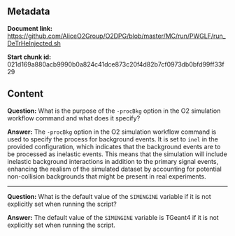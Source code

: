 ## Metadata

**Document link:** https://github.com/AliceO2Group/O2DPG/blob/master/MC/run/PWGLF/run_DeTrHeInjected.sh

**Start chunk id:** 021d169a880acb9990b0a824c41dce873c20f4d82b7cf0973db0bfd99ff33f29

## Content

**Question:** What is the purpose of the `-procBkg` option in the O2 simulation workflow command and what does it specify?

**Answer:** The `-procBkg` option in the O2 simulation workflow command is used to specify the process for background events. It is set to `inel` in the provided configuration, which indicates that the background events are to be processed as inelastic events. This means that the simulation will include inelastic background interactions in addition to the primary signal events, enhancing the realism of the simulated dataset by accounting for potential non-collision backgrounds that might be present in real experiments.

---

**Question:** What is the default value of the `SIMENGINE` variable if it is not explicitly set when running the script?

**Answer:** The default value of the `SIMENGINE` variable is TGeant4 if it is not explicitly set when running the script.